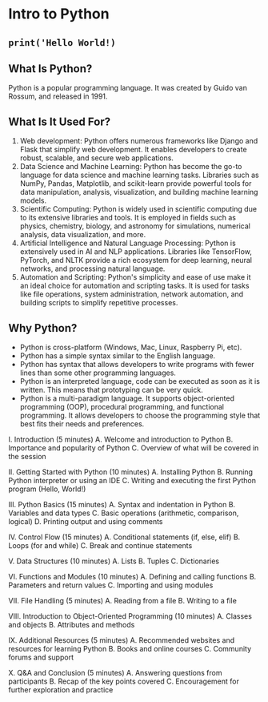 # Intro to Python

## `print('Hello World!)`

## What Is Python?
Python is a popular programming language. It was created by Guido van Rossum, and released in 1991.

## What Is It Used For?
1. Web development: Python offers numerous frameworks like Django and Flask that simplify web development. It enables developers to create robust, scalable, and secure web applications.
2. Data Science and Machine Learning: Python has become the go-to language for data science and machine learning tasks. Libraries such as NumPy, Pandas, Matplotlib, and scikit-learn provide powerful tools for data manipulation, analysis, visualization, and building machine learning models.
3. Scientific Computing: Python is widely used in scientific computing due to its extensive libraries and tools. It is employed in fields such as physics, chemistry, biology, and astronomy for simulations, numerical analysis, data visualization, and more.
4. Artificial Intelligence and Natural Language Processing: Python is extensively used in AI and NLP applications. Libraries like TensorFlow, PyTorch, and NLTK provide a rich ecosystem for deep learning, neural networks, and processing natural language.
5. Automation and Scripting: Python's simplicity and ease of use make it an ideal choice for automation and scripting tasks. It is used for tasks like file operations, system administration, network automation, and building scripts to simplify repetitive processes.

## Why Python?
- Python is cross-platform (Windows, Mac, Linux, Raspberry Pi, etc).
- Python has a simple syntax similar to the English language.
- Python has syntax that allows developers to write programs with fewer lines than some other programming languages.
- Python is an interpreted language, code can be executed as soon as it is written. This means that prototyping can be very quick.
- Python is a multi-paradigm language. It supports object-oriented programming (OOP), procedural programming, and functional programming. It allows developers to choose the programming style that best fits their needs and preferences.



I. Introduction (5 minutes)
A. Welcome and introduction to Python
B. Importance and popularity of Python
C. Overview of what will be covered in the session

II. Getting Started with Python (10 minutes)
A. Installing Python
B. Running Python interpreter or using an IDE
C. Writing and executing the first Python program (Hello, World!)

III. Python Basics (15 minutes)
A. Syntax and indentation in Python
B. Variables and data types
C. Basic operations (arithmetic, comparison, logical)
D. Printing output and using comments

IV. Control Flow (15 minutes)
A. Conditional statements (if, else, elif)
B. Loops (for and while)
C. Break and continue statements

V. Data Structures (10 minutes)
A. Lists
B. Tuples
C. Dictionaries

VI. Functions and Modules (10 minutes)
A. Defining and calling functions
B. Parameters and return values
C. Importing and using modules

VII. File Handling (5 minutes)
A. Reading from a file
B. Writing to a file

VIII. Introduction to Object-Oriented Programming (10 minutes)
A. Classes and objects
B. Attributes and methods

IX. Additional Resources (5 minutes)
A. Recommended websites and resources for learning Python
B. Books and online courses
C. Community forums and support

X. Q&A and Conclusion (5 minutes)
A. Answering questions from participants
B. Recap of the key points covered
C. Encouragement for further exploration and practice

